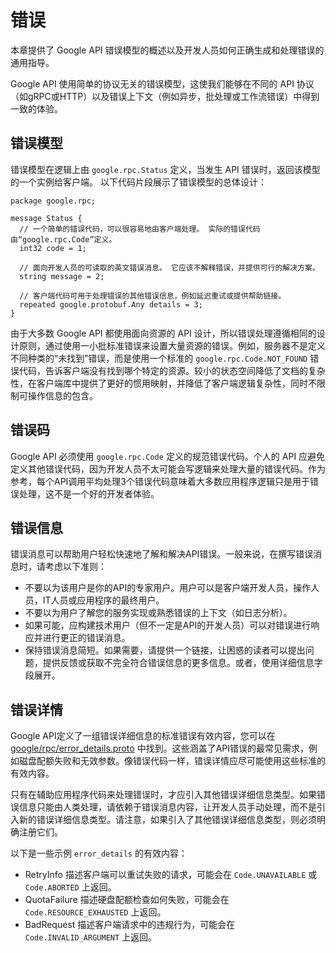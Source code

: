 # 错误

本章提供了 Google API 错误模型的概述以及开发人员如何正确生成和处理错误的通用指导。

Google API 使用简单的协议无关的错误模型，这使我们能够在不同的 API 协议（如gRPC或HTTP）以及错误上下文（例如异步，批处理或工作流错误）中得到一致的体验。

## 错误模型

错误模型在逻辑上由 `google.rpc.Status` 定义，当发生 API 错误时，返回该模型的一个实例给客户端。 以下代码片段展示了错误模型的总体设计：
```proto3
package google.rpc;

message Status {
  // 一个简单的错误代码，可以很容易地由客户端处理。 实际的错误代码由“google.rpc.Code”定义。
  int32 code = 1;

  // 面向开发人员的可读取的英文错误消息。 它应该不解释错误，并提供可行的解决方案。
  string message = 2;

  // 客户端代码可用于处理错误的其他错误信息，例如延迟重试或提供帮助链接。
  repeated google.protobuf.Any details = 3;
}
```

由于大多数 Google API 都使用面向资源的 API 设计，所以错误处理遵循相同的设计原则，通过使用一小批标准错误来设置大量资源的错误。例如，服务器不是定义不同种类的“未找到”错误，而是使用一个标准的 `google.rpc.Code.NOT_FOUND` 错误代码，告诉客户端没有找到哪个特定的资源。较小的状态空间降低了文档的复杂性，在客户端库中提供了更好的惯用映射，并降低了客户端逻辑复杂性，同时不限制可操作信息的包含。

## 错误码

Google API 必须使用 `google.rpc.Code` 定义的规范错误代码。个人的 API 应避免定义其他错误代码，因为开发人员不太可能会写逻辑来处理大量的错误代码。作为参考，每个API调用平均处理3个错误代码意味着大多数应用程序逻辑只是用于错误处理，这不是一个好的开发者体验。

## 错误信息

错误消息可以帮助用户轻松快速地了解和解决API错误。一般来说，在撰写错误消息时，请考虑以下准则：

* 不要以为该用户是你的API的专家用户。用户可以是客户端开发人员，操作人员，IT人员或应用程序的最终用户。
* 不要以为用户了解您的服务实现或熟悉错误的上下文（如日志分析）。
* 如果可能，应构建技术用户（但不一定是API的开发人员）可以对错误进行响应并进行更正的错误消息。
* 保持错误消息简短。如果需要，请提供一个链接，让困惑的读者可以提出问题，提供反馈或获取不完全符合错误信息的更多信息。或者，使用详细信息字段展开。

## 错误详情

Google API定义了一组错误详细信息的标准错误有效内容，您可以在 [google/rpc/error_details.proto](https://github.com/googleapis/googleapis/blob/master/google/rpc/error_details.proto) 中找到。这些涵盖了API错误的最常见需求，例如磁盘配额失败和无效参数。像错误代码一样，错误详情应尽可能使用这些标准的有效内容。

只有在辅助应用程序代码来处理错误时，才应引入其他错误详细信息类型。如果错误信息只能由人类处理，请依赖于错误消息内容，让开发人员手动处理，而不是引入新的错误详细信息类型。请注意，如果引入了其他错误详细信息类型，则必须明确注册它们。

以下是一些示例 `error_details` 的有效内容：
* RetryInfo 描述客户端可以重试失败的请求，可能会在 `Code.UNAVAILABLE` 或 `Code.ABORTED` 上返回。
* QuotaFailure 描述硬盘配额检查如何失败，可能会在 `Code.RESOURCE_EXHAUSTED` 上返回。
* BadRequest 描述客户端请求中的违规行为，可能会在 `Code.INVALID_ARGUMENT` 上返回。